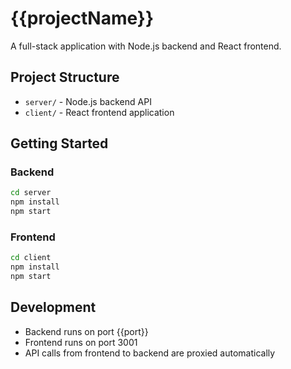 # {{projectName}}

A full-stack application with Node.js backend and React frontend.

## Project Structure

- `server/` - Node.js backend API
- `client/` - React frontend application

## Getting Started

### Backend
```bash
cd server
npm install
npm start
```

### Frontend
```bash
cd client
npm install
npm start
```

## Development

- Backend runs on port {{port}}
- Frontend runs on port 3001
- API calls from frontend to backend are proxied automatically 